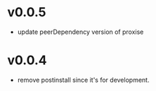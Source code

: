 # v0.0.5

 - update peerDependency version of proxise


# v0.0.4

 - remove postinstall since it's for development.
